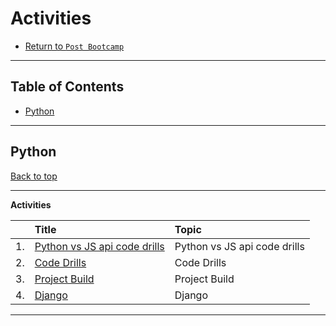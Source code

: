 # Activities

* [Return to `Post Bootcamp`](../../README.md)

<hr>

## Table of Contents

* [Python](#python)

<hr>

## Python

[Back to top](#Table-of-Contents)

<hr>

**Activities**

|&nbsp;| Title | Topic |
|:--|:--|:--|
| 1.| [Python vs JS api code drills](./01-api-code-drills-python-vs-js) | Python vs JS api code drills |
| 2.| [Code Drills](./02-python-code-drills) | Code Drills |
| 3.| [Project Build](./03-project-build) | Project Build |
| 4.| [Django](./04-Django) | Django |

<hr>
